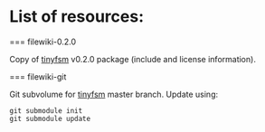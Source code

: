 List of resources:
==================

=== filewiki-0.2.0

Copy of [tinyfsm] v0.2.0 package (include and license information).

=== filewiki-git

Git subvolume for [tinyfsm] master branch. Update using:

    git submodule init
    git submodule update


  [tinyfsm]: https://digint.ch/tinyfsm/
  [tinyfsm-git]: https://dev.tty0.ch/tinyfsm.git
